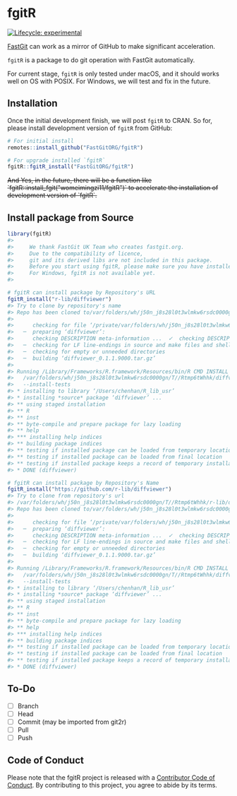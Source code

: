 
<!-- README.md is generated from README.Rmd. Please edit that file -->

# fgitR

<!-- badges: start -->

[![Lifecycle:
experimental](https://img.shields.io/badge/lifecycle-experimental-orange.svg)](https://lifecycle.r-lib.org/articles/stages.html#experimental)
<!-- badges: end -->

[FastGit](https://doc.fastgit.org/) can work as a mirror of GitHub to
make significant acceleration.

`fgitR` is a package to do git operation with FastGit automatically.

For current stage, `fgitR` is only tested under macOS, and it should
works well on OS with POSIX. For Windows, we will test and fix in the
future.

## Installation

Once the initial development finish, we will post `fgitR` to CRAN. So
for, please install development version of `fgitR` from GitHub:
<!-- You can install the released version of fgitR from [CRAN](https://CRAN.R-project.org) with: -->

``` r
# For initial install
remotes::install_github("FastGitORG/fgitR")

# For upgrade installed `fgitR`
fgitR::fgitR_install("FastGitORG/fgitR")
```

<del>
And Yes, in the future, there will be a function like
`fgitR::install_fgit("womeimingzi11/fgitR")` to accelerate the
installation of development version of `fgitR`.
</del>

## Install package from Source

``` r
library(fgitR)
#> 
#>     We thank FastGit UK Team who creates fastgit.org.
#>     Due to the compatibility of licence,
#>     git and its derived libs are not included in this package.
#>     Before you start using fgitR, please make sure you have installed git.
#>     For Windows, fgitR is not available yet.
#> 

# fgitR can install package by Repository's URL
fgitR_install("r-lib/diffviewer")
#> Try to clone by repository's name
#> Repo has been cloned to/var/folders/wh/j50n_j8s28l0t3wlmkw6rsdc0000gn/T//Rtmp6tWhhk/r-lib/diffviewer
#> 
#>      checking for file ‘/private/var/folders/wh/j50n_j8s28l0t3wlmkw6rsdc0000gn/T/Rtmp6tWhhk/r-lib/diffviewer/diffviewer/DESCRIPTION’ ...  ✓  checking for file ‘/private/var/folders/wh/j50n_j8s28l0t3wlmkw6rsdc0000gn/T/Rtmp6tWhhk/r-lib/diffviewer/diffviewer/DESCRIPTION’
#>   ─  preparing ‘diffviewer’:
#>      checking DESCRIPTION meta-information ...  ✓  checking DESCRIPTION meta-information
#>   ─  checking for LF line-endings in source and make files and shell scripts
#>   ─  checking for empty or unneeded directories
#>   ─  building ‘diffviewer_0.1.1.9000.tar.gz’
#>      
#> Running /Library/Frameworks/R.framework/Resources/bin/R CMD INSTALL \
#>   /var/folders/wh/j50n_j8s28l0t3wlmkw6rsdc0000gn/T//Rtmp6tWhhk/diffviewer_0.1.1.9000.tar.gz \
#>   --install-tests 
#> * installing to library ‘/Users/chenhan/R_lib_usr’
#> * installing *source* package ‘diffviewer’ ...
#> ** using staged installation
#> ** R
#> ** inst
#> ** byte-compile and prepare package for lazy loading
#> ** help
#> *** installing help indices
#> ** building package indices
#> ** testing if installed package can be loaded from temporary location
#> ** testing if installed package can be loaded from final location
#> ** testing if installed package keeps a record of temporary installation path
#> * DONE (diffviewer)

# fgitR can install package by Repository's Name
fgitR_install("https://github.com/r-lib/diffviewer")
#> Try to clone from repository's url
#> /var/folders/wh/j50n_j8s28l0t3wlmkw6rsdc0000gn/T//Rtmp6tWhhk/r-lib/diffviewer has been empty.
#> Repo has been cloned to/var/folders/wh/j50n_j8s28l0t3wlmkw6rsdc0000gn/T//Rtmp6tWhhk/r-lib/diffviewer
#> 
#>      checking for file ‘/private/var/folders/wh/j50n_j8s28l0t3wlmkw6rsdc0000gn/T/Rtmp6tWhhk/r-lib/diffviewer/diffviewer/DESCRIPTION’ ...  ✓  checking for file ‘/private/var/folders/wh/j50n_j8s28l0t3wlmkw6rsdc0000gn/T/Rtmp6tWhhk/r-lib/diffviewer/diffviewer/DESCRIPTION’
#>   ─  preparing ‘diffviewer’:
#>      checking DESCRIPTION meta-information ...  ✓  checking DESCRIPTION meta-information
#>   ─  checking for LF line-endings in source and make files and shell scripts
#>   ─  checking for empty or unneeded directories
#>   ─  building ‘diffviewer_0.1.1.9000.tar.gz’
#>      
#> Running /Library/Frameworks/R.framework/Resources/bin/R CMD INSTALL \
#>   /var/folders/wh/j50n_j8s28l0t3wlmkw6rsdc0000gn/T//Rtmp6tWhhk/diffviewer_0.1.1.9000.tar.gz \
#>   --install-tests 
#> * installing to library ‘/Users/chenhan/R_lib_usr’
#> * installing *source* package ‘diffviewer’ ...
#> ** using staged installation
#> ** R
#> ** inst
#> ** byte-compile and prepare package for lazy loading
#> ** help
#> *** installing help indices
#> ** building package indices
#> ** testing if installed package can be loaded from temporary location
#> ** testing if installed package can be loaded from final location
#> ** testing if installed package keeps a record of temporary installation path
#> * DONE (diffviewer)
```

## To-Do

-   [ ] Branch
-   [ ] Head
-   [ ] Commit (may be imported from git2r)
-   [ ] Pull
-   [ ] Push

## Code of Conduct

Please note that the fgitR project is released with a [Contributor Code
of
Conduct](https://contributor-covenant.org/version/2/0/CODE_OF_CONDUCT.html).
By contributing to this project, you agree to abide by its terms.
